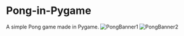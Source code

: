# Pong-in-Pygame
A simple Pong game made in Pygame. 
![PongBanner1](https://user-images.githubusercontent.com/72771758/132082263-89e1a761-4d58-46de-ad04-8c60a10df04f.jpg)
![PongBanner2](https://user-images.githubusercontent.com/72771758/132082265-6dc6d732-5018-44d9-92fc-2a9dc78998e7.jpg)

